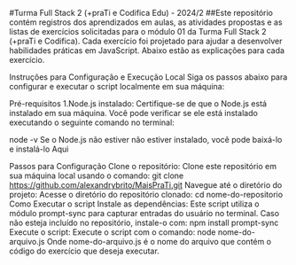 #Turma Full Stack 2 (+praTi e Codifica Edu) - 2024/2
##Este repositório contém registros dos aprendizados em aulas, as atividades propostas e as listas de exercícios solicitadas para o módulo 01 da Turma Full Stack 2 
(+praTi e Codifica). Cada exercício foi projetado para ajudar a desenvolver habilidades práticas em 
JavaScript. Abaixo estão as explicações para cada exercício.

Instruções para Configuração e Execução Local
Siga os passos abaixo para configurar e executar o script localmente em sua máquina:

Pré-requisitos
1.Node.js instalado: Certifique-se de que o Node.js está instalado em sua máquina. Você pode verificar se ele está instalado executando o seguinte comando no terminal:

node -v
Se o Node.js não estiver não estiver instalado, você pode baixá-lo e instalá-lo Aqui

Passos para Configuração
Clone o repositório: Clone este repositório em sua máquina local usando o comando:
git clone https://github.com/alexandrybrito/MaisPraTi.git
Navegue até o diretório do projeto: Acesse o diretório do repositório clonado:
cd nome-do-repositorio
Como Executar o script
Instale as dependências: Este script utiliza o módulo prompt-sync para capturar entradas do usuário no terminal. Caso não esteja incluído no repositório, instale-o com:
npm install prompt-sync
Execute o script: Execute o script com o comando:
node nome-do-arquivo.js
Onde nome-do-arquivo.js é o nome do arquivo que contém o código do exercício que deseja executar.
